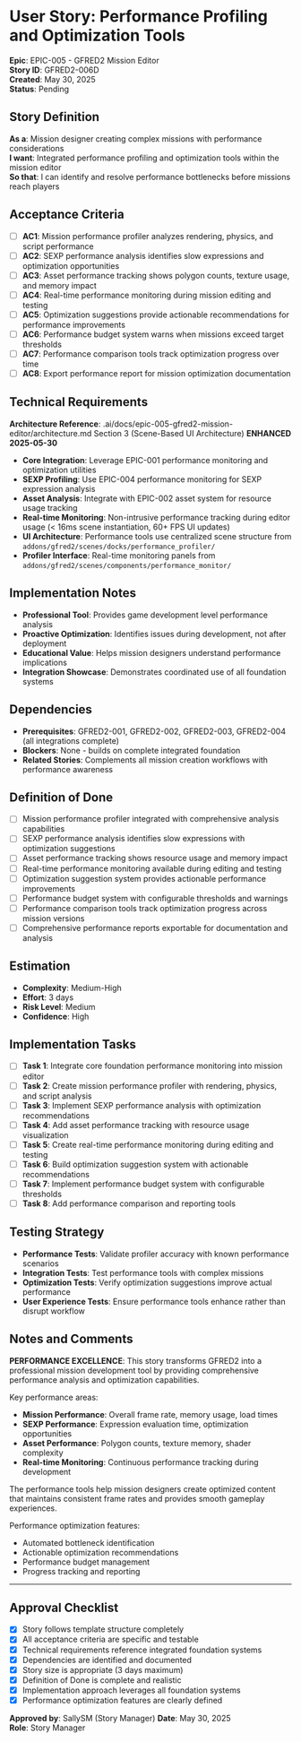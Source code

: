 # User Story: Performance Profiling and Optimization Tools

**Epic**: EPIC-005 - GFRED2 Mission Editor  
**Story ID**: GFRED2-006D  
**Created**: May 30, 2025  
**Status**: Pending

## Story Definition
**As a**: Mission designer creating complex missions with performance considerations  
**I want**: Integrated performance profiling and optimization tools within the mission editor  
**So that**: I can identify and resolve performance bottlenecks before missions reach players

## Acceptance Criteria
- [ ] **AC1**: Mission performance profiler analyzes rendering, physics, and script performance
- [ ] **AC2**: SEXP performance analysis identifies slow expressions and optimization opportunities
- [ ] **AC3**: Asset performance tracking shows polygon counts, texture usage, and memory impact
- [ ] **AC4**: Real-time performance monitoring during mission editing and testing
- [ ] **AC5**: Optimization suggestions provide actionable recommendations for performance improvements
- [ ] **AC6**: Performance budget system warns when missions exceed target thresholds
- [ ] **AC7**: Performance comparison tools track optimization progress over time
- [ ] **AC8**: Export performance report for mission optimization documentation

## Technical Requirements
**Architecture Reference**: .ai/docs/epic-005-gfred2-mission-editor/architecture.md Section 3 (Scene-Based UI Architecture) **ENHANCED 2025-05-30**

- **Core Integration**: Leverage EPIC-001 performance monitoring and optimization utilities
- **SEXP Profiling**: Use EPIC-004 performance monitoring for SEXP expression analysis
- **Asset Analysis**: Integrate with EPIC-002 asset system for resource usage tracking
- **Real-time Monitoring**: Non-intrusive performance tracking during editor usage (< 16ms scene instantiation, 60+ FPS UI updates)
- **UI Architecture**: Performance tools use centralized scene structure from `addons/gfred2/scenes/docks/performance_profiler/`
- **Profiler Interface**: Real-time monitoring panels from `addons/gfred2/scenes/components/performance_monitor/`

## Implementation Notes
- **Professional Tool**: Provides game development level performance analysis
- **Proactive Optimization**: Identifies issues during development, not after deployment
- **Educational Value**: Helps mission designers understand performance implications
- **Integration Showcase**: Demonstrates coordinated use of all foundation systems

## Dependencies
- **Prerequisites**: GFRED2-001, GFRED2-002, GFRED2-003, GFRED2-004 (all integrations complete)
- **Blockers**: None - builds on complete integrated foundation
- **Related Stories**: Complements all mission creation workflows with performance awareness

## Definition of Done
- [ ] Mission performance profiler integrated with comprehensive analysis capabilities
- [ ] SEXP performance analysis identifies slow expressions with optimization suggestions
- [ ] Asset performance tracking shows resource usage and memory impact
- [ ] Real-time performance monitoring available during editing and testing
- [ ] Optimization suggestion system provides actionable performance improvements
- [ ] Performance budget system with configurable thresholds and warnings
- [ ] Performance comparison tools track optimization progress across mission versions
- [ ] Comprehensive performance reports exportable for documentation and analysis

## Estimation
- **Complexity**: Medium-High
- **Effort**: 3 days
- **Risk Level**: Medium
- **Confidence**: High

## Implementation Tasks
- [ ] **Task 1**: Integrate core foundation performance monitoring into mission editor
- [ ] **Task 2**: Create mission performance profiler with rendering, physics, and script analysis
- [ ] **Task 3**: Implement SEXP performance analysis with optimization recommendations
- [ ] **Task 4**: Add asset performance tracking with resource usage visualization
- [ ] **Task 5**: Create real-time performance monitoring during editing and testing
- [ ] **Task 6**: Build optimization suggestion system with actionable recommendations
- [ ] **Task 7**: Implement performance budget system with configurable thresholds
- [ ] **Task 8**: Add performance comparison and reporting tools

## Testing Strategy
- **Performance Tests**: Validate profiler accuracy with known performance scenarios
- **Integration Tests**: Test performance tools with complex missions
- **Optimization Tests**: Verify optimization suggestions improve actual performance
- **User Experience Tests**: Ensure performance tools enhance rather than disrupt workflow

## Notes and Comments
**PERFORMANCE EXCELLENCE**: This story transforms GFRED2 into a professional mission development tool by providing comprehensive performance analysis and optimization capabilities.

Key performance areas:
- **Mission Performance**: Overall frame rate, memory usage, load times
- **SEXP Performance**: Expression evaluation time, optimization opportunities
- **Asset Performance**: Polygon counts, texture memory, shader complexity
- **Real-time Monitoring**: Continuous performance tracking during development

The performance tools help mission designers create optimized content that maintains consistent frame rates and provides smooth gameplay experiences.

Performance optimization features:
- Automated bottleneck identification
- Actionable optimization recommendations
- Performance budget management
- Progress tracking and reporting

---

## Approval Checklist
- [x] Story follows template structure completely
- [x] All acceptance criteria are specific and testable
- [x] Technical requirements reference integrated foundation systems
- [x] Dependencies are identified and documented
- [x] Story size is appropriate (3 days maximum)
- [x] Definition of Done is complete and realistic
- [x] Implementation approach leverages all foundation systems
- [x] Performance optimization features are clearly defined

**Approved by**: SallySM (Story Manager) **Date**: May 30, 2025  
**Role**: Story Manager